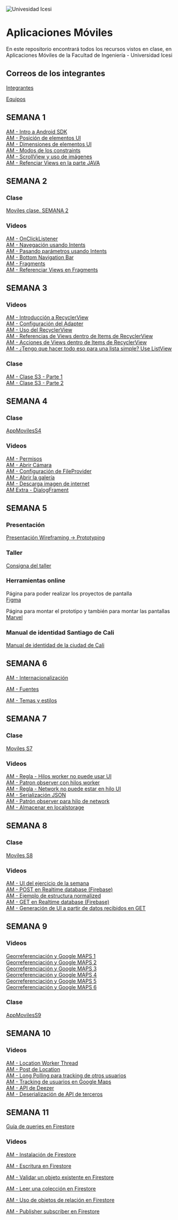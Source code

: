 ![Univesidad Icesi](https://www.icesi.edu.co/fundacion_profesores/images/stories/varios/icesi.png)

# Aplicaciones Móviles

En este repositorio encontrará todos los recursos vistos en clase, en Aplicaciones Móviles de la Facultad de Ingeniería - Universidad Icesi

## Correos de los integrantes

[Integrantes](https://docs.google.com/presentation/d/1dXiIOS-nnwhaF7z5uWD7yFp6PVwe9K_LpXSRb4iJ0Hs/edit?usp=sharing)

[Equipos](https://docs.google.com/spreadsheets/d/1RfTYhlPga0rrv10Ears9PEzf4TnAZ99aGlJAcbBlhrE/edit?usp=sharing)

## SEMANA 1

[AM - Intro a Android SDK](https://youtu.be/zsu9_Eqm1Ls) <br />
[AM - Posición de elementos UI](https://youtu.be/hkV0qlJhvdI) <br />
[AM - Dimensiones de elementos UI](https://youtu.be/v9KSZf6Yoos) <br />
[AM - Modos de los constraints](https://youtu.be/w8_eIWZbK9E) <br />
[AM - ScrollView y uso de imágenes](https://youtu.be/LLa_CHgo5aU) <br />
[AM - Refenciar Views en la parte JAVA](https://youtu.be/2WrSp57L4F0) <br />


## SEMANA 2

### Clase
[Moviles clase. SEMANA 2](https://youtu.be/J-wo53-swew) <br />

### Videos
[AM - OnClickListener](https://youtu.be/UppF6JdsY7Q) <br />
[AM - Navegación usando Intents](https://youtu.be/nQcxGJ4SmZM) <br />
[AM - Pasando parámetros usando Intents](https://youtu.be/Koa5k2ptkm0) <br />
[AM - Bottom Navigation Bar](https://youtu.be/MjKT9hYHXzc) <br />
[AM - Fragments](https://youtu.be/31dMVNp08tQ) <br />
[AM - Referenciar Views en Fragments](https://youtu.be/F6sdKPlwWZc) <br />


## SEMANA 3

### Videos

[AM - Introducción a RecyclerView](https://youtu.be/m7oSSa1Pdj8)<br />
[AM - Configuración del Adapter](https://youtu.be/X-sNZSBx71w)<br />
[AM - Uso del RecyclerView](https://youtu.be/cGphbbHTMqc)<br />
[AM - Referencias de Views dentro de Items de RecyclerView](https://youtu.be/ik_Ahz5E8S8)<br />
[AM - Acciones de Views dentro de Items de RecyclerView](https://youtu.be/v7_Q10CnpSM)<br />
[AM - ¿Tengo que hacer todo eso para una lista simple? Use ListView](https://youtu.be/ZuGl-a9qWLY)<br />

### Clase
[AM - Clase S3 - Parte 1](https://youtu.be/qnTGYMbbx1c)<br />
[AM - Clase S3 - Parte 2](https://youtu.be/i1WoTL2dv9c)<br />

## SEMANA 4

### Clase
[AppMovilesS4](https://youtu.be/MPQSkCT3ZT8)

### Videos
[AM - Permisos](https://youtu.be/2yHB7SCwdec)<br />
[AM - Abrir Cámara](https://youtu.be/qv7q-zaJEKI)<br />
[AM - Configuración de FileProvider](https://youtu.be/VWljEctmfeU)<br />
[AM - Abrir la galería](https://youtu.be/wnb6MLQ-hXk)<br />
[AM - Descarga imagen de internet](https://youtu.be/v0WqiNyywlw)<br />
[AM Extra - DialogFrament](https://youtu.be/bYLi9HBoH04)<br />


## SEMANA 5

### Presentación

[Presentación Wireframing -> Prototyping](https://github.com/Domiciano/AppMoviles202/blob/master/Taller%20de%20dise%C3%B1o/Wireframing%20Prototyping.pdf)<br />


### Taller

[Consigna del taller](https://github.com/Domiciano/AppMoviles202/blob/master/Taller%20de%20dise%C3%B1o/Ejercicio%20Curso%20Aplicaciones%20M%C3%B3viles%202020%20-%20II.pdf)<br />

### Herramientas online

Página para poder realizar los proyectos de pantalla<br />
[Figma](https://www.figma.com)<br />

Página para montar el prototipo y también para montar las pantallas<br />
[Marvel](https://marvelapp.com/)<br />

### Manual de identidad Santiago de Cali <br />
[Manual de identidad de la ciudad de Cali](https://github.com/Domiciano/AppMoviles202/blob/master/Taller%20de%20dise%C3%B1o/ManualIdentidadCali.pdf)<br />


## SEMANA 6

[AM - Internacionalización](https://youtu.be/oDo--QtEF4E)<br/>

[AM - Fuentes](https://youtu.be/qGMrLbxOd44)<br/>

[AM - Temas y estilos](https://youtu.be/HOlXjVqrt7Y)<br/>

## SEMANA 7

### Clase
[Moviles S7](https://youtu.be/3--JJhzMivg)

### Videos
[AM - Regla - Hilos worker no puede usar UI](https://youtu.be/gHAEZMCpzwc)<br/>
[AM - Patron observer con hilos worker](https://youtu.be/P6dU6QZrn-c)<br/>
[AM - Regla - Network no puede estar en hilo UI](https://youtu.be/z3hDFsHgbYs)<br/>
[AM - Serialización JSON](https://youtu.be/sugRVu4atrc)<br/>
[AM - Patrón observer para hilo de network](https://youtu.be/4XqVDCCAKNY)<br/>
[AM - Almacenar en localstorage](https://youtu.be/W_tI1nX6uHA)<br/>

## SEMANA 8

### Clase
[Moviles S8](https://youtu.be/nO2lxt0svLU)

### Videos
[AM - UI del ejercicio de la semana](https://youtu.be/uurrhbSXkhE0)<br/>
[AM - POST en Realtime database (Firebase)](https://youtu.be/UJ6mQC24HFA)<br/>
[AM - Ejemplo de estructura normalized](https://youtu.be/kEKG2IVyH3Q)<br/>
[AM - GET en Realtime database (Firebase)](https://youtu.be/NPj_SGV1qg8)<br/>
[AM - Generación de UI a partir de datos recibidos en GET](https://youtu.be/_lW82aG3vOg)<br/>

## SEMANA 9

### Videos

[Georreferenciación y Google MAPS 1](https://youtu.be/rUzxsAgstfI)<br/>
[Georreferenciación y Google MAPS 2](https://youtu.be/OSe1AP2X4LY)<br/>
[Georreferenciación y Google MAPS 3](https://youtu.be/_Q1ggKF5osU)<br/>
[Georreferenciación y Google MAPS 4](https://youtu.be/K6V_foEZ_n4)<br/>
[Georreferenciación y Google MAPS 5](https://youtu.be/IkazAUYN0Dc)<br/>
[Georreferenciación y Google MAPS 6](https://youtu.be/zr0nzqK3i-c)<br/>

### Clase
[AppMovilesS9](https://youtu.be/T24z69Y2BSc)<br/>

## SEMANA 10

### Videos
[AM - Location Worker Thread](https://youtu.be/BZ9_ERfHYX8)<br/>
[AM - Post de Location](https://youtu.be/jOxM0_YP-Bw)<br/>
[AM - Long Polling para tracking de otros usuarios](https://youtu.be/8vHk192ZWSQ)<br/>
[AM - Tracking de usuarios en Google Maps](https://youtu.be/ElQYjDy3MyI)<br/>
[AM - API de Deezer](https://youtu.be/P4K_4i4bB6g)<br/>
[AM - Deserialización de API de terceros](https://youtu.be/QJbMlaeuNd4)<br/>


## SEMANA 11


[Guía de queries en Firestore](https://firebase.google.com/docs/firestore/query-data/queries)<br/>

### Videos

[AM - Instalación de Firestore](https://youtu.be/jlgdEIi0kJs)<br/>

[AM - Escritura en Firestore](https://youtu.be/ElIEZV3784c)<br/>

[AM - Validar un objeto existente en Firestore](https://youtu.be/VYM8qLy4i-Y)<br/>

[AM - Leer una colección en Firestore](https://youtu.be/Bb-_KMQ-l_0)<br/>

[AM - Uso de objetos de relación en Firestore](https://youtu.be/D7A6a2oOV9M)<br/>

[AM - Publisher subscriber en Firestore](https://youtu.be/OzO4kStKTa4)<br/>